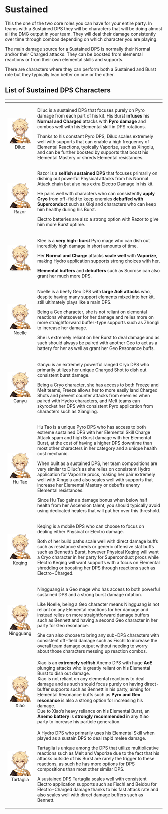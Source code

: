 # Sustained

This the one of the two core roles you can have for your entire party. In teams with a Sustained DPS they will be characters that will be doing almost all the DMG output in your team. They will deal their damage consistently over time through combos depending on which character you are playing.

The main damage source for a Sustained DPS is normally their Normal and/or their Charged attacks. They can be boosted from elemental reactions or from their own elemental skills and supports.

There are characters where they can perform both a Sustained and Burst role but they typically lean better on one or the other.

## List of Sustained DPS Characters

<table>
  <thead>
    <tr>
      <th style="text-align:center"></th>
      <th style="text-align:left"></th>
    </tr>
  </thead>
  <tbody>
    <tr>
      <td style="text-align:center">
        <img src="../../.gitbook/assets/ui_avataricon_aether.png" alt/>
        <br />Diluc</td>
      <td style="text-align:left">
        <p>Diluc is a sustained DPS that focuses purely on Pyro damage from each
          part of his kit. His Burst <b>infuses</b> his <b>Normal and Charged</b> attacks
          with <b>Pyro damage</b> and combos well with his Elemental skill in DPS rotations.</p>
        <p>Thanks to his constant Pyro DPS, Diluc scales extremely well with supports
          that can enable a high frequency of Elemental Reactions, typically Vaporize,
          such as Xingqiu, and can be further boosted by supports that boost his
          Elemental Mastery or shreds Elemental resistances.</p>
      </td>
    </tr>
    <tr>
      <td style="text-align:center">
        <img src="../../.gitbook/assets/ui_avataricon_aether.png" alt/>
        <br />Razor</td>
      <td style="text-align:left">
        <p>Razor is a <b>selfish sustained DPS</b> that focuses primarily on dishing
          out powerful Physical attacks from his Normal Attack chain but also has
          extra Electro Damage in his kit.</p>
        <p>He pairs well with characters who can consistently <b>apply Cryo</b> from
          off-field to keep enemies <b>debuffed with Superconduct</b> such as Qiqi
          and characters who can keep him healthy during his Burst.</p>
        <p>Electro batteries are also a strong option with Razor to give him more
          Burst uptime.</p>
      </td>
    </tr>
    <tr>
      <td style="text-align:center">
        <img src="../../.gitbook/assets/ui_avataricon_aether.png" alt/>
      </td>
      <td style="text-align:left">
        <p>Klee is a <b>very high-burst</b> Pyro mage who can dish out incredibly high
          damage in short amounts of time.</p>
        <p>Her <b>Normal and Charge</b> attacks <b>scale well</b> with <b>Vaporize</b>,
          making Hydro application supports strong choices with her.</p>
        <p><b>Elemental</b>  <b>buffers</b> and <b>debuffers</b> such as Sucrose can also
          grant her much more DPS.</p>
      </td>
    </tr>
    <tr>
      <td style="text-align:center">
        <img src="../../.gitbook/assets/ui_avataricon_aether.png" alt/>Noelle</td>
      <td style="text-align:left">
        <p>Noelle is a beefy Geo DPS with <b>large AoE attacks</b> who, despite having
          many support elements mixed into her kit, still ultimately plays like a
          main DPS.</p>
        <p>Being a Geo character, she is not reliant on elemental reactions whatsoever
          for her damage and relies more on more straightforward buffer-type supports
          such as Zhongli to increase her damage.</p>
        <p>She is extremely reliant on her Burst to deal damage and as such should
          always be paired with another Geo to act as a battery for her as well as
          grant her Geo Resonance buffs.</p>
      </td>
    </tr>
    <tr>
      <td style="text-align:center">
        <img src="../../.gitbook/assets/ui_avataricon_aether.png" alt/>Ganyu</td>
      <td style="text-align:left">
        <p>Ganyu is an extremely powerful ranged Cryo DPS who primarily utilizes
          her unique Charged Shot to dish out consistent burst damage.</p>
        <p>Being a Cryo character, she has access to both Freeze and Melt teams,
          Freeze allows her to more easily land Charged Shots and prevent counter
          attacks from enemies when paired with Hydro characters, and Melt teams
          can skyrocket her DPS with consistent Pyro application from characters
          such as Xiangling.</p>
      </td>
    </tr>
    <tr>
      <td style="text-align:center">
        <img src="../../.gitbook/assets/ui_avataricon_aether.png" alt/>Hu Tao</td>
      <td style="text-align:left">
        <p>Hu Tao is a unique Pyro DPS who has access to both extreme sustained DPS
          with her Elemental Skill Charge Attack spam and high Burst damage with
          her Elemental Burst, at the cost of having a higher DPS downtime than most
          other characters in her category and a unique health cost mechanic.</p>
        <p>When built as a sustained DPS, her team compositions are very similar
          to Diluc&#x2019;s as she relies on consistent Hydro application for Vaporize
          procs, making her pair extremely well with Xingqiu and also scales well
          with supports that increase her Elemental Mastery or debuffs enemy Elemental
          resistances.</p>
        <p>Since Hu Tao gains a damage bonus when below half health from her Ascension
          talent, you should typically avoid using dedicated healers that will put
          her over this threshold.</p>
      </td>
    </tr>
    <tr>
      <td style="text-align:center">
        <img src="../../.gitbook/assets/ui_avataricon_aether.png" alt/>Keqing</td>
      <td style="text-align:left">
        <p>Keqing is a mobile DPS who can choose to focus on dealing either Physical
          or Electro damage.</p>
        <p>Both of her build paths scale well with direct damage buffs such as resistance
          shreds or generic offensive stat buffs such as Bennett&#x2019;s Burst,
          however Physical Keqing will want a Cryo character in her party for Superconduct
          procs while Electro Keqing will want supports with a focus on Elemental
          shredding or boosting her DPS through reactions such as Electro-Charged.</p>
      </td>
    </tr>
    <tr>
      <td style="text-align:center">
        <img src="../../.gitbook/assets/ui_avataricon_aether.png" alt/>Ningguang</td>
      <td style="text-align:left">
        <p>Ningguang is a Geo mage who has access to both powerful sustained DPS
          and a strong burst damage rotation.</p>
        <p>Like Noelle, being a Geo character means Ningguang is not reliant on any
          Elemental reactions for her damage and instead relies on more straightforward
          damage buffers such as Bennett and having a second Geo character in her
          party for Geo resonance.</p>
        <p>She can also choose to bring any sub-DPS characters with consistent off-field
          damage such as Fischl to increase the overall team damage output without
          needing to worry about those characters messing up reaction combos.</p>
      </td>
    </tr>
    <tr>
      <td style="text-align:center">
        <img src="../../.gitbook/assets/ui_avataricon_aether.png" alt/>Xiao</td>
      <td style="text-align:left">Xiao is an <b>extremely selfish</b> Anemo DPS with huge <b>AoE</b> plunging
        attacks who is greatly reliant on his Elemental Burst to dish out damage.
        <br
        />Xiao is not reliant on any elemental reactions to deal damage and as such
        should focus purely on having direct-buffer supports such as Bennett in
        his party, aiming for Elemental Resonance buffs such as <b>Pyro and Geo resonance</b> is
        also a strong option for increasing his damage.
        <br />Due to Xiao&#x2019;s heavy reliance on his Elemental Burst, an <b>Anemo battery</b> is <b>strongly recommended</b> in
        any Xiao party to increase his particle generation.</td>
    </tr>
    <tr>
      <td style="text-align:center">
        <img src="../../.gitbook/assets/ui_avataricon_aether.png" alt/>Tartaglia</td>
      <td style="text-align:left">
        <p>A Hydro DPS who primarily uses his Elemental Skill when played as a sustain
          DPS to deal rapid melee damage.</p>
        <p>Tartaglia is unique among the DPS that utilize multiplicative reactions
          such as Melt and Vaporize due to the fact that his attacks outside of his
          Burst are rarely the trigger to these reactions, as such he has more options
          for DPS compositions than most other similar DPS.</p>
        <p>A sustained DPS Tartaglia scales well with consistent Electro application
          supports such as Fischl and Beidou for Electro-Charged damage thanks to
          his fast attack rate and also scales well with direct damage buffers such
          as Bennett.</p>
      </td>
    </tr>
  </tbody>
</table>



